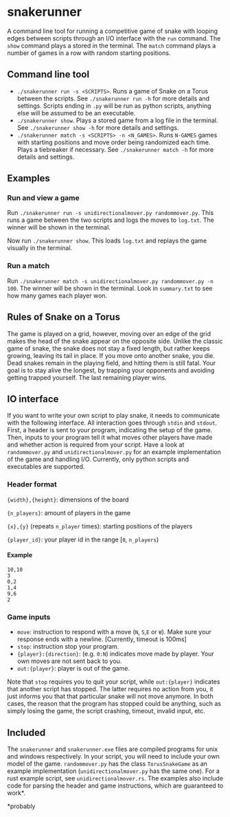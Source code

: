 # snakerunner
A command line tool for running a competitive game of snake with looping edges between scripts through an I/O interface with the `run` command. The `show` command plays a stored in the terminal. The `match` command plays a number of games in a row with random starting positions. 

## Command line tool
- `./snakerunner run -s <SCRIPTS>`. Runs a game of Snake on a Torus between the scripts. See `./snakerunner run -h` for more details and settings. Scripts ending in `.py` will be run as python scripts, anything else will be assumed to be an executable.
- `./snakerunner show`. Plays a stored game from a log file in the terminal. See `./snakerunner show -h` for more details and settings.
- `./snakerunner match -s <SCRIPTS> -n <N_GAMES>`. Runs `N-GAMES` games with starting positions and move order being randomized each time. Plays a tiebreaker if necessary.  See `./snakerunner match -h` for more details and settings.


## Examples
### Run and view a game
Run `./snakerunner run -s unidirectionalmover.py randommover.py`. This runs a game between the two scripts and logs the moves to `log.txt`. The winner will be shown in the terminal.

Now run `./snakerunner show`. This loads `log.txt` and replays the game visually in the terminal.

### Run a match
Run `./snakerunner match -s unidirectionalmover.py randommover.py -n 100`. The winner will be shown in the terminal. Look in `summary.txt` to see how many games each player won.

## Rules of Snake on a Torus
The game is played on a grid, however, moving over an edge of the grid makes the head of the snake appear on the opposite side. Unlike the classic game of snake, the snake does not stay a fixed length, but rather keeps growing, leaving its tail in place. If you move onto another snake, you die. Dead snakes remain in the playing field, and hitting them is still fatal. Your goal is to stay alive the longest, by trapping your opponents and avoiding getting trapped yourself. The last remaining player wins. 

## IO interface
If you want to write your own script to play snake, it needs to communicate with the following interface. All interaction goes through `stdin` and `stdout`. First, a header is sent to your program, indicating the setup of the game. Then, inputs to your program tell it what moves other players have made and whether action is required from your script. Have a look at `randommover.py` and `unidirectionalmover.py` for an example implementation of the game and handling I/O. Currently, only python scripts and executables are supported.

### Header format
`{width},{height}`: dimensions of the board

`{n_players}`: amount of players in the game

`{x},{y}` (repeats `n_player` times): starting positions of the players

`{player_id}`: your player id in the range [`0`, `n_players`)
#### Example 
```
10,10
3
0,2
1,4
9,6
2
```

### Game inputs
- `move`: instruction to respond with a move (`N`, `S`,`E` or `W`). Make sure your response ends with a newline. [Currently, timeout is 100ms]
- `stop`: instruction stop your program. 
- `{player}:{direction}`: (e.g. `0:N`) indicates move made by player. Your own moves are not sent back to you.
- `out:{player}`: player is out of the game.
  
Note that `stop` requires you to quit your script, while `out:{player}` indicates that another script has stopped. The latter requires no action from you, it just informs you that that particular snake will not move anymore. In both cases, the reason that the program has stopped could be anything, such as simply losing the game, the script crashing, timeout, invalid input, etc. 

## Included
The `snakerunner` and `snakerunner.exe` files are compiled programs for unix and windows respectively. In your script, you will need to include your own model of the game. `randommover.py` has the class `TorusSnakeGame` as an example implementation (`unidirectionalmover.py` has the same one). For a rust example script, see `unidirectionalmover.rs`. The examples also include code for parsing the header and game instructions, which are guaranteed to work*.

*probably
